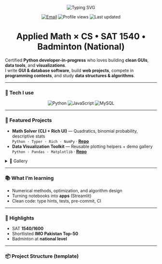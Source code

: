 <!-- Header: animated typing -->
<p align="center">
  <img src="https://readme-typing-svg.herokuapp.com?font=Roboto+Mono&color=00FFFF&size=18&vCenter=true&height=18&lines=Hi%2C+I'm+Aayan!;Applied+Math+%C3%97+Computer+Science;There's+no+place+like+127.0.0.1" alt="Typing SVG" />
</p>

<p align="center">
  <a href="mailto:aayanazhar2026@gmail.com"><img alt="Email" src="https://img.shields.io/badge/Email-aayanazhar2026%40gmail.com-informational?logo=gmail"></a>
  <img alt="Profile views" src="https://komarev.com/ghpvc/?username=<your-username>&style=flat-square">
  <img alt="Last updated" src="https://img.shields.io/badge/updated-today-success">
</p>

<h1 align="center">Applied Math × CS • SAT 1540 • Badminton (National)</h1>

Certified **Python developer-in-progress** who loves building **clean GUIs**, **data tools**, and **visualizations**.  
I write __GUI & database software__, build **web projects**, compete in __programming contests__, and study __data structures & algorithms__.

---

### 🧰 Tech I use
<p align="center">
  <img src="https://img.icons8.com/color/48/000000/python.png" alt="Python"/>
  <img src="https://img.icons8.com/color/48/000000/javascript.png" alt="JavaScript"/>
  <img src="https://img.icons8.com/?size=48&id=uHZV38hOzCFA&format=png&color=000000" alt="MySQL"/>
</p>

---

### 🚀 Featured Projects
- **Math Solver (CLI + Rich UI)** — Quadratics, binomial probability, descriptive stats  
  `Python · Typer · Rich · NumPy` · **[Repo](https://github.com/<your-username>/<math-solver-repo>)**
- **Data Visualization Toolkit** — Reusable plotting helpers + demo gallery  
  `Python · Pandas · Matplotlib` · **[Repo](https://github.com/<your-username>/<data-viz-repo>)**

<details>
  <summary>📸 Gallery</summary>

  <p align="center">
    <img src="assets/scores_bar.png" width="46%"/>
    <img src="assets/sat_hist.png" width="46%"/>
  </p>

</details>

---

### 📚 What I’m learning
- Numerical methods, optimization, and algorithm design  
- Turning notebooks into **apps** (Streamlit)  
- Clean code: type hints, tests, pre-commit, CI

---

### 🏅 Highlights
- SAT **1540/1600**
- Shortlisted **IMO Pakistan Top-50**
- Badminton at **national level**

---

### 📦 Project Structure (template)
